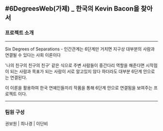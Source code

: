 #6DegreesWeb(가제) _ 한국의 Kevin Bacon을 찾아서 
---
### 프로젝트 소개
---
Six Degrees of Separations - 인간관계는 6단계만 거치면 지구상 대부분의 사람과 연결될 수 있다는 사회 이론이다


'나의 친구의 친구의 친구' 같은 식으로 주변 사람들이 중간다리 역할을 해준다면 시작점이 되는 사람과 목표가 되는 사람이 서로 알고있지 않다 하더라도 대부분 6단계 안으로는 연결된다.


이 이론을 활용하여 한국 연예인들끼리 작품을 통해 6단계 안으로 연결됨을 보여주는 프로젝트 이다.


---
### 팀원 구성

권보원 | 최나경 | 이단비 

